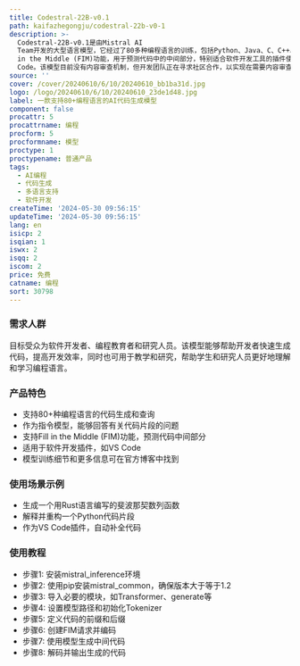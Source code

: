 ```yaml
---
title: Codestral-22B-v0.1
path: kaifazhegongju/codestral-22b-v0-1
description: >-
  Codestral-22B-v0.1是由Mistral AI
  Team开发的大型语言模型，它经过了80多种编程语言的训练，包括Python、Java、C、C++、JavaScript和Bash等。该模型能够根据指令生成代码，或对代码片段进行解释、重构等。它还支持Fill
  in the Middle (FIM)功能，用于预测代码中的中间部分，特别适合软件开发工具的插件使用，如VS
  Code。该模型目前没有内容审查机制，但开发团队正在寻求社区合作，以实现在需要内容审查的环境中部署。
source: ''
cover: /cover/20240610/6/10/20240610_bb1ba31d.jpg
logo: /logo/20240610/6/10/20240610_23de1d48.jpg
label: 一款支持80+编程语言的AI代码生成模型
component: false
procattr: 5
procattrname: 编程
procform: 5
procformname: 模型
proctype: 1
proctypename: 普通产品
tags:
  - AI编程
  - 代码生成
  - 多语言支持
  - 软件开发
createTime: '2024-05-30 09:56:15'
updateTime: '2024-05-30 09:56:15'
lang: en
isicp: 2
isqian: 1
iswx: 2
isqq: 2
iscom: 2
price: 免费
catname: 编程
sort: 30798
---
```




### 需求人群
目标受众为软件开发者、编程教育者和研究人员。该模型能够帮助开发者快速生成代码，提高开发效率，同时也可用于教学和研究，帮助学生和研究人员更好地理解和学习编程语言。

### 产品特色
* 支持80+种编程语言的代码生成和查询
* 作为指令模型，能够回答有关代码片段的问题
* 支持Fill in the Middle (FIM)功能，预测代码中间部分
* 适用于软件开发插件，如VS Code
* 模型训练细节和更多信息可在官方博客中找到

### 使用场景示例
* 生成一个用Rust语言编写的斐波那契数列函数
* 解释并重构一个Python代码片段
* 作为VS Code插件，自动补全代码

### 使用教程
* 步骤1: 安装mistral_inference环境
* 步骤2: 使用pip安装mistral_common，确保版本大于等于1.2
* 步骤3: 导入必要的模块，如Transformer、generate等
* 步骤4: 设置模型路径和初始化Tokenizer
* 步骤5: 定义代码的前缀和后缀
* 步骤6: 创建FIM请求并编码
* 步骤7: 使用模型生成中间代码
* 步骤8: 解码并输出生成的代码

  
